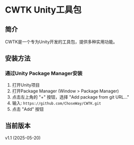 # CWTK Unity工具包

## 简介
CWTK是一个专为Unity开发的工具包，提供多种实用功能。

## 安装方法
### 通过Unity Package Manager安装
1. 打开Unity项目
2. 打开Package Manager (Window > Package Manager)
3. 点击左上角的 "+" 按钮，选择 "Add package from git URL..."
4. 输入: `https://github.com/ChoseWay/CWTK.git`
5. 点击 "Add" 按钮

## 当前版本
v1.1 (2025-05-20)
